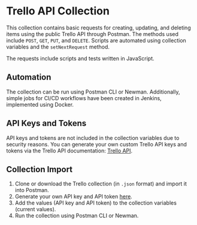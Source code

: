 # Trello API Collection

This collection contains basic requests for creating, updating, and deleting items using the public Trello API through Postman. The methods used include `POST`, `GET`, `PUT`, and `DELETE`. Scripts are automated using collection variables and the `setNextRequest` method.

The requests include scripts and tests written in JavaScript.

## Automation
The collection can be run using Postman CLI or Newman. Additionally, simple jobs for CI/CD workflows have been created in Jenkins, implemented using Docker.

## API Keys and Tokens
API keys and tokens are not included in the collection variables due to security reasons. You can generate your own custom Trello API keys and tokens via the Trello API documentation: [Trello API](https://developer.atlassian.com/cloud/trello/rest/api-group-actions/#api-group-actions).

## Collection Import
1. Clone or download the Trello collection (in `.json` format) and import it into Postman.
2. Generate your own API key and API token [here](https://developer.atlassian.com/cloud/trello/power-ups/).
3. Add the values (API key and API token) to the collection variables (current values).
4. Run the collection using Postman CLI or Newman.
